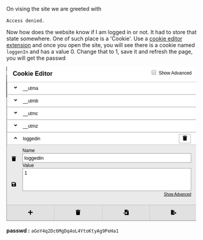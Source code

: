 On vising the site we are greeted with

```
Access denied.
```

Now how does the website know if I am logged in or not. It had to store that state somewhere. One of such place is a 'Cookie'.  Use a [cookie editor extension](https://chrome.google.com/webstore/detail/cookie-editor/hlkenndednhfkekhgcdicdfddnkalmdm/related?hl=en) and once you open the site, you will see there is a cookie named `loggenIn` and has a value 0. Change that to 1, save it and refresh the page, you will get the passwd

![img1](img1.png)

**passwd :** `aGoY4q2Dc6MgDq4oL4YtoKtyAg9PeHa1`